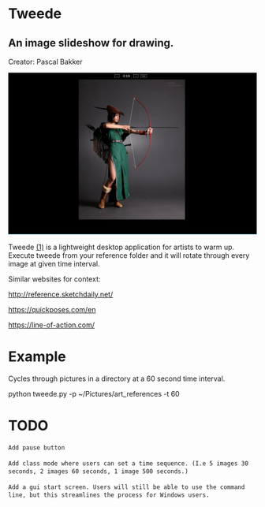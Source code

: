 # Tweede

## An image slideshow for drawing.

Creator: Pascal Bakker


![Screenshot](screenshot.png)

Tweede [(1)](https://forvo.com/word/tweede/#nl) is a lightweight desktop application for artists to warm up. Execute tweede from your reference folder and it will rotate through every image at given time interval.

Similar websites for context:

http://reference.sketchdaily.net/

https://quickposes.com/en

https://line-of-action.com/

# Example

Cycles through pictures in a directory at a 60 second time interval.

python tweede.py -p ~/Pictures/art_references -t 60

# TODO

	Add pause button

	Add class mode where users can set a time sequence. (I.e 5 images 30 seconds, 2 images 60 seconds, 1 image 500 seconds.)

	Add a gui start screen. Users will still be able to use the command line, but this streamlines the process for Windows users.
